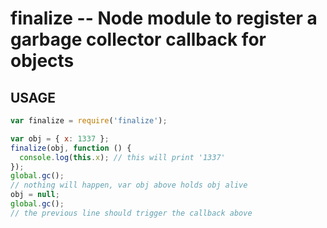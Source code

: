finalize -- Node module to register a garbage collector callback for objects
==============================

## USAGE

```javascript
var finalize = require('finalize');

var obj = { x: 1337 };
finalize(obj, function () {
  console.log(this.x); // this will print '1337'
});
global.gc();
// nothing will happen, var obj above holds obj alive
obj = null;
global.gc();
// the previous line should trigger the callback above
```
